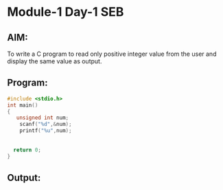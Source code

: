 #  Module-1 Day-1 SEB
## AIM: 
To write a C program to read only positive integer value from the user and display the same value as output.

## Program:
```c
#include <stdio.h>
int main()
{
   unsigned int num;
    scanf("%d",&num);
    printf("%u",num);
    
  
  return 0;
}
```
## Output:
![<img width="1208" height="262" alt="image" src="https://github.com/user-attachments/assets/9232ad9c-433f-428b-8324-b1b090f484df" />](images/screenshot.png)

